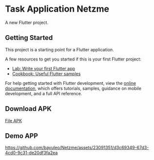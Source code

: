 # Task Application Netzme

A new Flutter project.

## Getting Started

This project is a starting point for a Flutter application.

A few resources to get you started if this is your first Flutter project:

- [Lab: Write your first Flutter app](https://docs.flutter.dev/get-started/codelab)
- [Cookbook: Useful Flutter samples](https://docs.flutter.dev/cookbook)

For help getting started with Flutter development, view the
[online documentation](https://docs.flutter.dev/), which offers tutorials,
samples, guidance on mobile development, and a full API reference.

## Download APK
[File APK](https://drive.google.com/file/d/1k5V00OA5J24LDVZ4ns4KBE-b_BZCODWF/view?usp=sharing)

## Demo APP

https://github.com/bayuleo/Netzme/assets/23091351/d3c69349-67d3-4cd0-9c31-de20df3fa2ea

